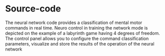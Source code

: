 # Source-code
The neural network code provides a classification of mental motor commands in real time. Neuro control in training the network mode is depicted on the example of a labyrinth game having 4 degrees of freedom. The control panel allows you to configure the command classification parameters, visualize and store the results of the operation of the neural network
